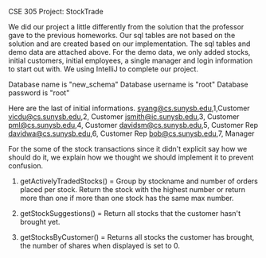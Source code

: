CSE 305 Project: StockTrade

We did our project a little differently from the solution that the professor gave to the previous homeworks. Our 
sql tables are not based on the solution and are created based on our implementation. The sql tables and demo data
are attached above. For the demo data, we only added stocks, initial customers, initial employees, a single manager and 
login information to start out with. We using IntelliJ to complete our project.


Database name is "new_schema"
Database username is "root"
Database password is "root"

Here are the last of initial informations. 
syang@cs.sunysb.edu,1,Customer
vicdu@cs.sunysb.edu,2, Customer
jsmith@ic.sunysb.edu,3, Customer
pml@cs.sunysb.edu,4, Customer
davidsm@cs.sunysb.edu,5, Customer Rep
davidwa@cs.sunysb.edu,6, Customer Rep
bob@cs.sunysb.edu,7, Manager

For the some of the stock transactions since it didn't explicit say how we should do it, we explain how we thought we 
should implement it to prevent confusion.

1. getActivelyTradedStocks() = Group by stockname and number of orders placed per stock. Return the stock with
                               the highest number or return more than one if more than one stock has the same max number. 

2. getStockSuggestions() = Return all stocks that the customer hasn't brought yet. 

3. getStocksByCustomer() = Returns all stocks the customer has brought, the number of shares when displayed is set to 0. 
